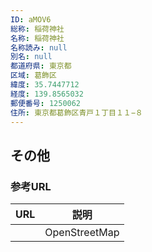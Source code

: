 ```yaml
---
ID: aMOV6
総称: 稲荷神社
名称: 稲荷神社
名称読み: null
別名: null
都道府県: 東京都
区域: 葛飾区
緯度: 35.7447712
経度: 139.8565032
郵便番号: 1250062
住所: 東京都葛飾区青戸１丁目１１−８
---
```


## その他

### 参考URL

| URL | 説明          |
| --- | ------------- |
|     | OpenStreetMap |
